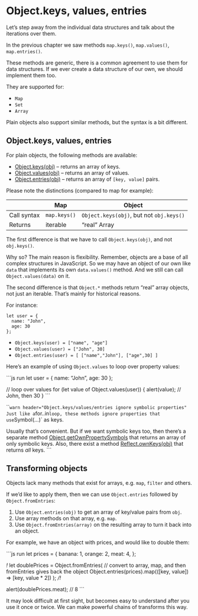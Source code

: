Object.keys, values, entries
============================

Let’s step away from the individual data structures and talk about the iterations over them.

In the previous chapter we saw methods `map.keys()`, `map.values()`, `map.entries()`.

These methods are generic, there is a common agreement to use them for data structures. If we ever create a data structure of our own, we should implement them too.

They are supported for:

-   `Map`
-   `Set`
-   `Array`

Plain objects also support similar methods, but the syntax is a bit different.

Object.keys, values, entries
----------------------------

For plain objects, the following methods are available:

-   [Object.keys(obj)](mdn:js/Object/keys) – returns an array of keys.
-   [Object.values(obj)](mdn:js/Object/values) – returns an array of values.
-   [Object.entries(obj)](mdn:js/Object/entries) – returns an array of `[key, value]` pairs.

Please note the distinctions (compared to map for example):

<table><thead><tr class="header"><th></th><th>Map</th><th>Object</th></tr></thead><tbody><tr class="odd"><td>Call syntax</td><td><code>map.keys()</code></td><td><code>Object.keys(obj)</code>, but not <code>obj.keys()</code></td></tr><tr class="even"><td>Returns</td><td>iterable</td><td>“real” Array</td></tr></tbody></table>

The first difference is that we have to call `Object.keys(obj)`, and not `obj.keys()`.

Why so? The main reason is flexibility. Remember, objects are a base of all complex structures in JavaScript. So we may have an object of our own like `data` that implements its own `data.values()` method. And we still can call `Object.values(data)` on it.

The second difference is that `Object.*` methods return “real” array objects, not just an iterable. That’s mainly for historical reasons.

For instance:

    let user = {
      name: "John",
      age: 30
    };

-   `Object.keys(user) = ["name", "age"]`
-   `Object.values(user) = ["John", 30]`
-   `Object.entries(user) = [ ["name","John"], ["age",30] ]`

Here’s an example of using `Object.values` to loop over property values:

\`\`\`js run let user = { name: “John”, age: 30 };

// loop over values for (let value of Object.values(user)) { alert(value); // John, then 30 } \`\`\`

\`\``warn header="Object.keys/values/entries ignore symbolic properties"         Just like a`for..in`loop, these methods ignore properties that use`Symbol(…)\` as keys.

Usually that’s convenient. But if we want symbolic keys too, then there’s a separate method [Object.getOwnPropertySymbols](mdn:js/Object/getOwnPropertySymbols) that returns an array of only symbolic keys. Also, there exist a method [Reflect.ownKeys(obj)](mdn:js/Reflect/ownKeys) that returns *all* keys. \`\`\`

Transforming objects
--------------------

Objects lack many methods that exist for arrays, e.g. `map`, `filter` and others.

If we’d like to apply them, then we can use `Object.entries` followed by `Object.fromEntries`:

1.  Use `Object.entries(obj)` to get an array of key/value pairs from `obj`.
2.  Use array methods on that array, e.g. `map`.
3.  Use `Object.fromEntries(array)` on the resulting array to turn it back into an object.

For example, we have an object with prices, and would like to double them:

\`\`\`js run let prices = { banana: 1, orange: 2, meat: 4, };

*!* let doublePrices = Object.fromEntries( // convert to array, map, and then fromEntries gives back the object Object.entries(prices).map((\[key, value\]) =&gt; \[key, value \* 2\]) ); */!*

alert(doublePrices.meat); // 8 \`\`\`

It may look difficult at first sight, but becomes easy to understand after you use it once or twice. We can make powerful chains of transforms this way.
